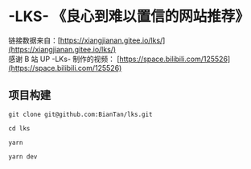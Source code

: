 # -LKS- 《良心到难以置信的网站推荐》

链接数据来自：[https://xiangjianan.gitee.io/lks/](https://xiangjianan.gitee.io/lks/)  
感谢 B 站 UP -LKs- 制作的视频： [https://space.bilibili.com/125526](https://space.bilibili.com/125526)

## 项目构建
```
git clone git@github.com:BianTan/lks.git

cd lks

yarn

yarn dev
```
